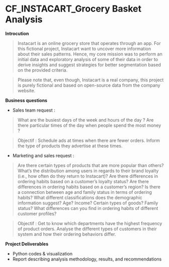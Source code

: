 # CF_INSTACART_Grocery Basket Analysis

**Introcution**

> Instacart is an online grocery store that operates through an app. For this fictional project, Instacart want to uncover more information about their sales patterns. Hence, my core mission was to perform an initial data and exploratory analysis of some of their data in order to derive insights and suggest strategies for better segmentation based on the provided criteria.

> Please note that, even though, Instacart is a real company, this project is purely fictional and based on open-source data from the company website. 

**Business questions**

+  Sales team request :
  
> What are the busiest days of the week and hours of the day ?
> Are there particular times of the day when people spend the most money ?

> Objectif :  Schedule ads at times when there are fewer orders. Inform the type of products they advertise at these times.


+ Marketing and sales request :
  
> Are there certain types of products that are more popular than others?
> What’s the distribution among users in regards to their brand loyalty (i.e., how often do they return to Instacart)?
> Are there differences in ordering habits based on a customer’s loyalty status?
> Are there differences in ordering habits based on a customer’s region?
> Is there a connection between age and family status in terms of ordering habits?
> What different classifications does the demographic information suggest? Age? Income? Certain types of goods? Family status?
> What differences can you find in ordering habits of different customer profiles?

> Objectif : Get to know which departments have the highest frequency of product orders. Analyse the different types of customers in their system and how their ordering behaviors differ. 

**Project Deliverables**

+ Python codes & visualization
+ Report describing analysis methodology, results, and recommendations
  
